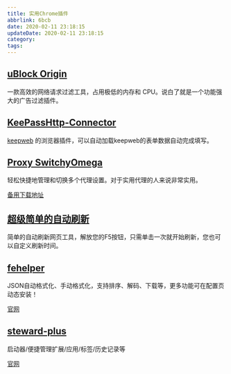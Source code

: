 ```yaml
---
title: 实用Chrome插件
abbrlink: 6bcb
date: 2020-02-11 23:18:15
updateDate: 2020-02-11 23:18:15
category:
tags:
---
```


## [uBlock Origin](https://chrome.google.com/webstore/detail/ublock-origin/cjpalhdlnbpafiamejdnhcphjbkeiagm)

一款高效的网络请求过滤工具，占用极低的内存和 CPU。说白了就是一个功能强大的广告过滤插件。

## [KeePassHttp-Connector](https://chrome.google.com/webstore/detail/keepasshttp-connector/dafgdjggglmmknipkhngniifhplpcldb)

[keepweb](https://github.com/keeweb/keeweb) 的浏览器插件，可以自动加载keepweb的表单数据自动完成填写。

## [Proxy SwitchyOmega](https://chrome.google.com/webstore/detail/proxy-switchyomega/padekgcemlokbadohgkifijomclgjgif)

轻松快捷地管理和切换多个代理设置。对于实用代理的人来说非常实用。

[备用下载地址](https://github.com/FelisCatus/SwitchyOmega/releases)

## [超级简单的自动刷新](https://chrome.google.com/webstore/detail/super-simple-auto-refresh/gljclgacfalmnebgmhknodlplmngmfpi)

简单的自动刷新网页工具，解放您的F5按钮，只需单击一次就开始刷新，您也可以自定义刷新时间。

## [fehelper](https://chrome.google.com/webstore/detail/fehelperjson/pkgccpejnmalmdinmhkkfafefagiiiad)

JSON自动格式化、手动格式化，支持排序、解码、下载等，更多功能可在配置页动态安装！

[官网](https://www.baidufe.com/fehelper)

## [steward-plus](https://chrome.google.com/webstore/detail/steward-plus/dnkhdiodfglfckibnfcjbgddcgjgkacd)

启动器/便捷管理扩展/应用/标签/历史记录等

[官网](http://oksteward.com/)
